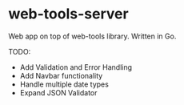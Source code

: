 web-tools-server
================

Web app on top of web-tools library.
Written in Go.

TODO:
- Add Validation and Error Handling
- Add Navbar functionality
- Handle multiple date types
- Expand JSON Validator
